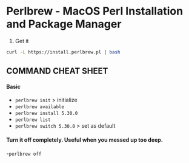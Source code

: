 Perlbrew - MacOS Perl Installation and Package Manager
======================================================

1. Get it

```bash
curl -L https://install.perlbrew.pl | bash
```

## COMMAND CHEAT SHEET

#### Basic
- `perlbrew init` > initialize
- `perlbrew available`
- `perlbrew install 5.30.0`
- `perlbrew list`
- `perlbrew switch 5.30.0` > set as default


#### Turn it off completely. Useful when you messed up too deep.
 -`perlbrew off`
